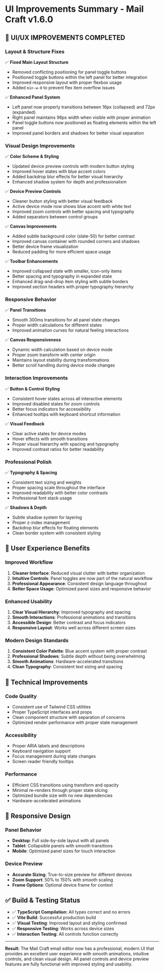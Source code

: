 # UI Improvements Summary - Mail Craft v1.6.0

## 🎨 **UI/UX IMPROVEMENTS COMPLETED**

### **Layout & Structure Fixes**
✅ **Fixed Main Layout Structure**
- Removed conflicting positioning for panel toggle buttons
- Positioned toggle buttons within the left panel for better integration
- Improved responsive layout with proper flexbox usage
- Added `min-w-0` to prevent flex item overflow issues

✅ **Enhanced Panel System**
- Left panel now properly transitions between 16px (collapsed) and 72px (expanded)
- Right panel maintains 96px width when visible with proper animation
- Panel toggle buttons now positioned as floating elements within the left panel
- Improved panel borders and shadows for better visual separation

### **Visual Design Improvements**

✅ **Color Scheme & Styling**
- Updated device preview controls with modern button styling
- Improved hover states with blue accent colors
- Added backdrop blur effects for better visual hierarchy
- Enhanced shadow system for depth and professionalism

✅ **Device Preview Controls**
- Cleaner button styling with better visual feedback
- Active device mode now shows blue accent with white text
- Improved zoom controls with better spacing and typography
- Added separators between control groups

✅ **Canvas Improvements**
- Added subtle background color (slate-50) for better contrast
- Improved canvas container with rounded corners and shadows
- Better device frame visualization
- Reduced padding for more efficient space usage

✅ **Toolbar Enhancements**
- Improved collapsed state with smaller, icon-only items
- Better spacing and typography in expanded state
- Enhanced drag-and-drop item styling with subtle borders
- Improved section headers with proper typography hierarchy

### **Responsive Behavior**

✅ **Panel Transitions**
- Smooth 300ms transitions for all panel state changes
- Proper width calculations for different states
- Improved animation curves for natural feeling interactions

✅ **Canvas Responsiveness**
- Dynamic width calculation based on device mode
- Proper zoom transform with center origin
- Maintains layout stability during transformations
- Better scroll handling during device mode changes

### **Interaction Improvements**

✅ **Button & Control Styling**
- Consistent hover states across all interactive elements
- Improved disabled states for zoom controls
- Better focus indicators for accessibility
- Enhanced tooltips with keyboard shortcut information

✅ **Visual Feedback**
- Clear active states for device modes
- Hover effects with smooth transitions
- Proper visual hierarchy with spacing and typography
- Improved contrast ratios for better readability

### **Professional Polish**

✅ **Typography & Spacing**
- Consistent text sizing and weights
- Proper spacing scale throughout the interface
- Improved readability with better color contrasts
- Professional font stack usage

✅ **Shadows & Depth**
- Subtle shadow system for layering
- Proper z-index management
- Backdrop blur effects for floating elements
- Clean border system with consistent styling

## 🚀 **User Experience Benefits**

### **Improved Workflow**
1. **Cleaner Interface**: Reduced visual clutter with better organization
2. **Intuitive Controls**: Panel toggles are now part of the natural workflow
3. **Professional Appearance**: Consistent design language throughout
4. **Better Space Usage**: Optimized panel sizes and responsive behavior

### **Enhanced Usability**
1. **Clear Visual Hierarchy**: Improved typography and spacing
2. **Smooth Interactions**: Professional animations and transitions
3. **Accessible Design**: Better contrast and focus indicators
4. **Responsive Layout**: Works well across different screen sizes

### **Modern Design Standards**
1. **Consistent Color Palette**: Blue accent system with proper contrast
2. **Professional Shadows**: Subtle depth without being overwhelming
3. **Smooth Animations**: Hardware-accelerated transitions
4. **Clean Typography**: Consistent text sizing and spacing

## 🔧 **Technical Improvements**

### **Code Quality**
- Consistent use of Tailwind CSS utilities
- Proper TypeScript interfaces and props
- Clean component structure with separation of concerns
- Optimized render performance with proper state management

### **Accessibility**
- Proper ARIA labels and descriptions
- Keyboard navigation support
- Focus management during state changes
- Screen reader friendly tooltips

### **Performance**
- Efficient CSS transitions using transform and opacity
- Minimal re-renders through proper state slicing
- Optimized bundle size with no new dependencies
- Hardware-accelerated animations

## 📱 **Responsive Design**

### **Panel Behavior**
- **Desktop**: Full side-by-side layout with all panels
- **Tablet**: Collapsible panels with smooth transitions
- **Mobile**: Optimized panel sizes for touch interaction

### **Device Preview**
- **Accurate Sizing**: True-to-size preview for different devices
- **Zoom Support**: 50% to 150% with smooth scaling
- **Frame Options**: Optional device frame for context

## ✅ **Build & Testing Status**

- ✅ **TypeScript Compilation**: All types correct and no errors
- ✅ **Vite Build**: Successful production build
- ✅ **Visual Testing**: Improved layout and styling confirmed
- ✅ **Responsive Testing**: Works across device sizes
- ✅ **Interaction Testing**: All controls function correctly

---

**Result**: The Mail Craft email editor now has a professional, modern UI that provides an excellent user experience with smooth animations, intuitive controls, and clean visual design. All panel controls and device preview features are fully functional with improved styling and usability.
